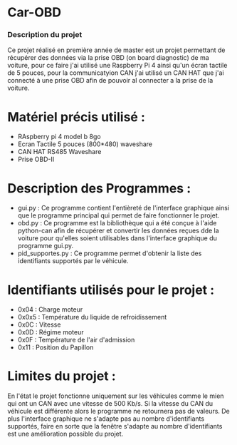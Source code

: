 # Car-OBD

### Description du projet

Ce projet réalisé en première année de master est un projet permettant de récupérer des données via la prise OBD (on board diagnostic) de ma voiture, pour ce faire j'ai utilisé une Raspberry Pi 4 ainsi qu'un écran tactile de 5 pouces, pour la communicatyion CAN j'ai utilisé un CAN HAT que j'ai connecté à une prise OBD afin de pouvoir al connecter a la prise de la voiture.

# Matériel précis utilisé :
- RAspberry pi 4 model b 8go
- Ecran Tactile 5 pouces (800*480) waveshare
- CAN HAT RS485 Waveshare
- Prise OBD-II

# Description des Programmes :
- gui.py : Ce programme contient l'entièreté de l'interface graphique ainsi que le programme principal qui permet de faire fonctionner le projet.
- obd.py : Ce programme est la bibliothèque qui a été conçue à l'aide python-can afin de récupérer et convertir les données reçues dde la voiture pour qu'elles soient utilisables dans l'interface graphique du programme gui.py.
- pid_supportes.py : Ce programme permet d'obtenir la liste des identifiants supportés par le véhicule.

# Identifiants utilisés pour le projet :
- 0x04 : Charge moteur
- 0x0x5 : Température du liquide de refroidissement
- 0x0C : Vitesse
- 0x0D : Régime moteur
- 0x0F : Température de l'air d'admission
- 0x11 : Position du Papillon

# Limites du projet : 

En l'état le projet fonctionne uniquement sur les véhicules comme le mien qui ont un CAN avec une vitesse de 500 Kb/s. Si la vitesse du CAN du véhicule est différente alors le programme ne retournera pas de valeurs.
De plus l'interface graphique ne s'adapte pas au nombre d'identifiants supportés, faire en sorte que la fenêtre s'adapte au nombre d'identifiants est une amélioration possible du projet.
